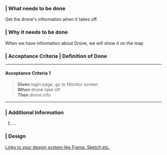 ### | **What needs to be done**
Get the drone's information when it takes off.

### | **Why it needs to be done**
When we have information about Drone, we will show it on the map

### | **Acceptance Criteria | Definition of Done**
---
#### Acceptance Criteria 1
> **Given** login page, go to Monitor screen <br>
> **When** drone take off<br>
> **Then** drone info<br>
---

### | **Additional Information**
1. ...

### | **Design**
[Links to your design system like Figma, Sketch,etc.](http://linkhere.com)
